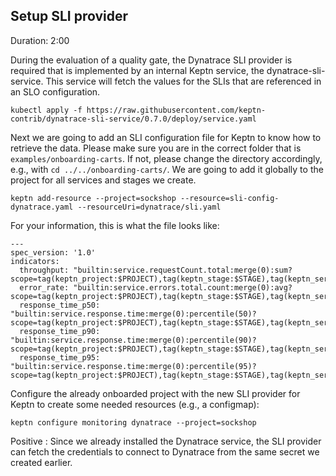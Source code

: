## Setup SLI provider
Duration: 2:00

During the evaluation of a quality gate, the Dynatrace SLI provider is required that is implemented by an internal Keptn service, the dynatrace-sli-service. This service will fetch the values for the SLIs that are referenced in an SLO configuration.

<!-- command -->
```
kubectl apply -f https://raw.githubusercontent.com/keptn-contrib/dynatrace-sli-service/0.7.0/deploy/service.yaml
```

Next we are going to add an SLI configuration file for Keptn to know how to retrieve the data.
Please make sure you are in the correct folder that is `examples/onboarding-carts`. If not, please change the directory accordingly, e.g., with `cd ../../onboarding-carts/`. We are going to add it globally to the project for all services and stages we create.

<!-- bash cd ../../onboarding-carts/ -->

<!-- command -->
```
keptn add-resource --project=sockshop --resource=sli-config-dynatrace.yaml --resourceUri=dynatrace/sli.yaml
```

For your information, this is what the file looks like:
```
---
spec_version: '1.0'
indicators:
  throughput: "builtin:service.requestCount.total:merge(0):sum?scope=tag(keptn_project:$PROJECT),tag(keptn_stage:$STAGE),tag(keptn_service:$SERVICE),tag(keptn_deployment:$DEPLOYMENT)"
  error_rate: "builtin:service.errors.total.count:merge(0):avg?scope=tag(keptn_project:$PROJECT),tag(keptn_stage:$STAGE),tag(keptn_service:$SERVICE),tag(keptn_deployment:$DEPLOYMENT)"
  response_time_p50: "builtin:service.response.time:merge(0):percentile(50)?scope=tag(keptn_project:$PROJECT),tag(keptn_stage:$STAGE),tag(keptn_service:$SERVICE),tag(keptn_deployment:$DEPLOYMENT)"
  response_time_p90: "builtin:service.response.time:merge(0):percentile(90)?scope=tag(keptn_project:$PROJECT),tag(keptn_stage:$STAGE),tag(keptn_service:$SERVICE),tag(keptn_deployment:$DEPLOYMENT)"
  response_time_p95: "builtin:service.response.time:merge(0):percentile(95)?scope=tag(keptn_project:$PROJECT),tag(keptn_stage:$STAGE),tag(keptn_service:$SERVICE),tag(keptn_deployment:$DEPLOYMENT)"
```

Configure the already onboarded project with the new SLI provider for Keptn to create some needed resources (e.g., a configmap):

<!-- command -->
```
keptn configure monitoring dynatrace --project=sockshop
```

Positive
: Since we already installed the Dynatrace service, the SLI provider can fetch the credentials to connect to Dynatrace from the same secret we created earlier.
